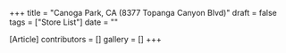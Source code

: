 +++
title = "Canoga Park, CA (8377 Topanga Canyon Blvd)"
draft = false
tags = ["Store List"]
date = ""

[Article]
contributors = []
gallery = []
+++